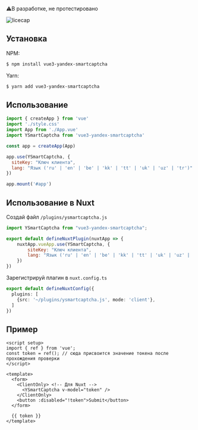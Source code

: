 ⚠️В разработке, не протестировано

![licecap](https://raw.githubusercontent.com/Sakhnovkrg/Vue3-Yandex-SmartCaptcha/main/licecap.gif)

## Установка
NPM:
```bash
$ npm install vue3-yandex-smartcaptcha
```

Yarn:
```bash
$ yarn add vue3-yandex-smartcaptcha
```

## Использование

```javascript
import { createApp } from 'vue'
import './style.css'
import App from './App.vue'
import YSmartCaptcha from 'vue3-yandex-smartcaptcha'

const app = createApp(App)

app.use(YSmartCaptcha, {
  siteKey: "Ключ клиента",
  lang: "Язык ('ru' | 'en' | 'be' | 'kk' | 'tt' | 'uk' | 'uz' | 'tr')"
})

app.mount('#app')
```

## Использование в Nuxt

Создай файл `/plugins/ysmartcaptcha.js`

```javascript
import YSmartCaptcha from "vue3-yandex-smartcaptcha";

export default defineNuxtPlugin(nuxtApp => {
    nuxtApp.vueApp.use(YSmartCaptcha, {
        siteKey: "Ключ клиента",
        lang: "Язык ('ru' | 'en' | 'be' | 'kk' | 'tt' | 'uk' | 'uz' | 'tr')"
    })
})
```

Зарегистрируй плагин в `nuxt.config.ts`

```ts
export default defineNuxtConfig({
  plugins: [
    {src: '~/plugins/ysmartcaptcha.js', mode: 'client'},
  ]
})
```

## Пример

```vue
<script setup>
import { ref } from 'vue';
const token = ref(); // сюда присвоится значение токена после прохождения проверки
</script>

<template>
  <form>
    <ClientOnly> <!-- Для Nuxt -->
      <YSmartCaptcha v-model="token" />
    </ClientOnly>
    <button :disabled="!token">Submit</button>
  </form>

  {{ token }}
</template>
```